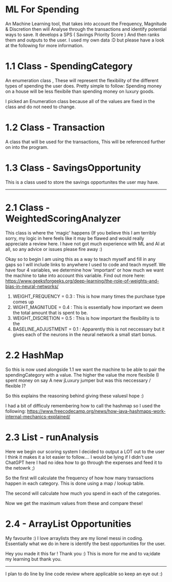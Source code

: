 # ML For Spending
An Machine Learning tool, that takes into account the Frequency, Magnitude &amp; Discretion then will Analyse through the transactions and identify potential ways to save. It develops a SPS ( Savings Priority Score ) And then ranks them and outputs to the user. I used my own data :D but please have a look at the following for more information.

# 1.1 Class - SpendingCategory
An enumeration class , These will represent the flexibility of the different types of spending the user does.
Pretty simple to follow: Spending money on a house will be less flexibile than spending money on luxury goods.

I picked an Enumeration class because all of the values are fixed in the class and do not need to change. 

# 1.2 Class - Transaction
A class that will be used for the transactions, This will be referenced further on into the program.

# 1.3 Class - SavingsOpportunity
This is a class used to store the savings opportunites the user may have. 

------------------------

# 2.1 Class - WeightedScoringAnalyzer
This class is where the 'magic' happens (If you believe this I am terribly sorry, my logic in here feels like it may be flawed and would really appreciate a review here.
I have not got much experience with ML and AI at all, so any advice or issues please fire away :)

Okay so to begin I am using this as a way to teach myself and fill in any gaps so I will include links to anywhere I used to code and teach myself.
We have four 4 variables, we determine how 'important' or how much we want the machine to take into account this variable.
Find out more here: https://www.geeksforgeeks.org/deep-learning/the-role-of-weights-and-bias-in-neural-networks/

1. WEIGHT_FREQUENCY = 0.3 : This is how many times the purchase type comes up
2. WIGHT_MAGNITUDE = 0.4 : This is essentially how important we deem the total amount that is spent to be.
3. WEIGHT_DISCRETION = 0.5 : This is how important the flexibility is to the 
4. BASELINE_ADJUSTMENT = 0.1 : Apparently this is not neccessary but it gives each of the neurons in the neural network a small start bonus.

# 2.2 HashMap
So this is now used alongside 1.1 we want the machine to be able to pair the spendingCategory with a value.
The higher the value the more flexibile (I spent money on say A new jLuxury jumper but was this neccessary / flexible )?

So this explains the reasoning behind giving these valuesI hope :)

I had a bit of difficuly remembering how to call the hashmap so I used the following: https://www.freecodecamp.org/news/how-java-hashmaps-work-internal-mechanics-explained/

# 2.3 List - runAnalysis
Here we begin our scoring system I decided to output a LOT out to the user I think it makes it a lot easier to follow....
I would be lying if I didn't use ChatGPT here I had no idea how to go through the expenses and feed it to the netowrk ;)

So the first will calculate the frequency of how how many transactions happen in each category.
This is done using a map / lookup table.

The second will calculate how much you spend in each of the categories.

Now we get the maximum values from these and compare these!

# 2.4 - ArrayList Opportunities
My favourite :)
I love arraylists they are my lionel messi in coding. 
Essentially what we do in here is identify the best opportunities for the user. 

Hey you made it this far ! Thank you :) 
This is more for me and to va;idate my learning but thank you.

-----------------

I plan to do line by line code review where applicable so keep an eye out :)







